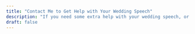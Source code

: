 ```yaml
---
title: "Contact Me to Get Help with Your Wedding Speech"
description: "If you need some extra help with your wedding speech, or would like some quick feedback on a first draft, you can drop me a link using the form on this page."
draft: false
---
```

